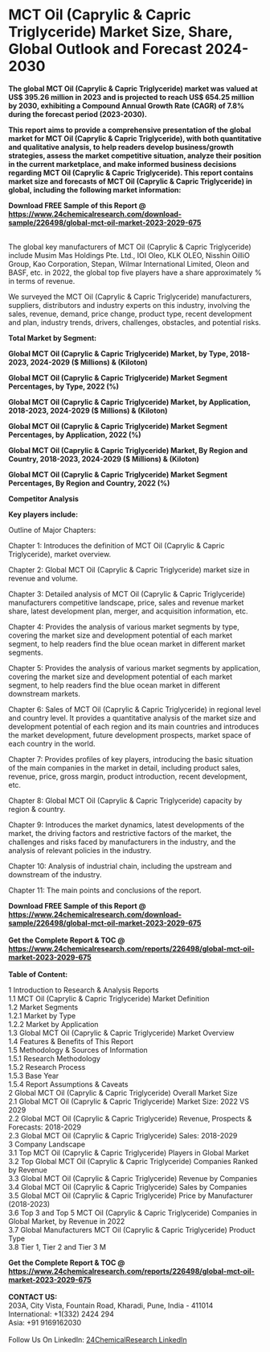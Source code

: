 <h1>MCT Oil (Caprylic &amp; Capric Triglyceride) Market Size, Share, Global Outlook and Forecast 2024-2030</h1><p><strong>The global MCT Oil (Caprylic &amp; Capric Triglyceride) market was valued at US$ 395.26 million in 2023 and is projected to reach US$ 654.25 million by 2030, exhibiting a Compound Annual Growth Rate (CAGR) of 7.8% during the forecast period (2023-2030).</strong></p><p>
</p><p><strong>This report aims to provide a comprehensive presentation of the global market for MCT Oil (Caprylic &amp; Capric Triglyceride), with both quantitative and qualitative analysis, to help readers develop business/growth strategies, assess the market competitive situation, analyze their position in the current marketplace, and make informed business decisions regarding MCT Oil (Caprylic &amp; Capric Triglyceride). This report contains market size and forecasts of MCT Oil (Caprylic &amp; Capric Triglyceride) in global, including the following market information:</strong></p><div><b>Download FREE Sample of this Report @ 
            <a href="https://www.24chemicalresearch.com/download-sample/226498/global-mct-oil-market-2023-2029-675">
            https://www.24chemicalresearch.com/download-sample/226498/global-mct-oil-market-2023-2029-675</a></b></div><br><p>
</p><p>
</p><p>The global key manufacturers of MCT Oil (Caprylic &amp; Capric Triglyceride) include Musim Mas Holdings Pte. Ltd., IOI Oleo, KLK OLEO, Nisshin OilliO Group, Kao Corporation, Stepan, Wilmar International Limited, Oleon and BASF, etc. in 2022, the global top five players have a share approximately % in terms of revenue.</p><p>
We surveyed the MCT Oil (Caprylic &amp; Capric Triglyceride) manufacturers, suppliers, distributors and industry experts on this industry, involving the sales, revenue, demand, price change, product type, recent development and plan, industry trends, drivers, challenges, obstacles, and potential risks.</p><p>
<strong>Total Market by Segment:</strong></p><p>
<strong>Global MCT Oil (Caprylic &amp; Capric Triglyceride) Market, by Type, 2018-2023, 2024-2029 ($ Millions) &amp; (Kiloton)</strong></p><p>
<strong>Global MCT Oil (Caprylic &amp; Capric Triglyceride) Market Segment Percentages, by Type, 2022 (%)</strong></p><p>
</p><p>
<strong>Global MCT Oil (Caprylic &amp; Capric Triglyceride) Market, by Application, 2018-2023, 2024-2029 ($ Millions) &amp; (Kiloton)</strong></p><p>
<strong>Global MCT Oil (Caprylic &amp; Capric Triglyceride) Market Segment Percentages, by Application, 2022 (%)</strong></p><p>
</p><p>
<strong>Global MCT Oil (Caprylic &amp; Capric Triglyceride) Market, By Region and Country, 2018-2023, 2024-2029 ($ Millions) &amp; (Kiloton)</strong></p><p>
<strong>Global MCT Oil (Caprylic &amp; Capric Triglyceride) Market Segment Percentages, By Region and Country, 2022 (%)</strong></p><p>
</p><p>
<strong>Competitor Analysis</strong></p><p>
</p><p>
<strong>Key players include:</strong></p><p>
</p><p>
</p><p>Outline of Major Chapters:</p><p>
Chapter 1: Introduces the definition of MCT Oil (Caprylic &amp; Capric Triglyceride), market overview.</p><p>
Chapter 2: Global MCT Oil (Caprylic &amp; Capric Triglyceride) market size in revenue and volume.</p><p>
Chapter 3: Detailed analysis of MCT Oil (Caprylic &amp; Capric Triglyceride) manufacturers competitive landscape, price, sales and revenue market share, latest development plan, merger, and acquisition information, etc.</p><p>
Chapter 4: Provides the analysis of various market segments by type, covering the market size and development potential of each market segment, to help readers find the blue ocean market in different market segments.</p><p>
Chapter 5: Provides the analysis of various market segments by application, covering the market size and development potential of each market segment, to help readers find the blue ocean market in different downstream markets.</p><p>
Chapter 6: Sales of MCT Oil (Caprylic &amp; Capric Triglyceride) in regional level and country level. It provides a quantitative analysis of the market size and development potential of each region and its main countries and introduces the market development, future development prospects, market space of each country in the world.</p><p>
Chapter 7: Provides profiles of key players, introducing the basic situation of the main companies in the market in detail, including product sales, revenue, price, gross margin, product introduction, recent development, etc.</p><p>
Chapter 8: Global MCT Oil (Caprylic &amp; Capric Triglyceride) capacity by region &amp; country.</p><p>
Chapter 9: Introduces the market dynamics, latest developments of the market, the driving factors and restrictive factors of the market, the challenges and risks faced by manufacturers in the industry, and the analysis of relevant policies in the industry.</p><p>
Chapter 10: Analysis of industrial chain, including the upstream and downstream of the industry.</p><p>
Chapter 11: The main points and conclusions of the report.</p><div><b>Download FREE Sample of this Report @ 
            <a href="https://www.24chemicalresearch.com/download-sample/226498/global-mct-oil-market-2023-2029-675">
            https://www.24chemicalresearch.com/download-sample/226498/global-mct-oil-market-2023-2029-675</a></b></div><br><div><b>Get the Complete Report & TOC @ 
            <a href="https://www.24chemicalresearch.com/reports/226498/global-mct-oil-market-2023-2029-675">
            https://www.24chemicalresearch.com/reports/226498/global-mct-oil-market-2023-2029-675</a></b></div><br>
            <b>Table of Content:</b><p>1 Introduction to Research & Analysis Reports<br />
    1.1 MCT Oil (Caprylic & Capric Triglyceride) Market Definition<br />
    1.2 Market Segments<br />
        1.2.1 Market by Type<br />
        1.2.2 Market by Application<br />
    1.3 Global MCT Oil (Caprylic & Capric Triglyceride) Market Overview<br />
    1.4 Features & Benefits of This Report<br />
    1.5 Methodology & Sources of Information<br />
        1.5.1 Research Methodology<br />
        1.5.2 Research Process<br />
        1.5.3 Base Year<br />
        1.5.4 Report Assumptions & Caveats<br />
2 Global MCT Oil (Caprylic & Capric Triglyceride) Overall Market Size<br />
    2.1 Global MCT Oil (Caprylic & Capric Triglyceride) Market Size: 2022 VS 2029<br />
    2.2 Global MCT Oil (Caprylic & Capric Triglyceride) Revenue, Prospects & Forecasts: 2018-2029<br />
    2.3 Global MCT Oil (Caprylic & Capric Triglyceride) Sales: 2018-2029<br />
3 Company Landscape<br />
    3.1 Top MCT Oil (Caprylic & Capric Triglyceride) Players in Global Market<br />
    3.2 Top Global MCT Oil (Caprylic & Capric Triglyceride) Companies Ranked by Revenue<br />
    3.3 Global MCT Oil (Caprylic & Capric Triglyceride) Revenue by Companies<br />
    3.4 Global MCT Oil (Caprylic & Capric Triglyceride) Sales by Companies<br />
    3.5 Global MCT Oil (Caprylic & Capric Triglyceride) Price by Manufacturer (2018-2023)<br />
    3.6 Top 3 and Top 5 MCT Oil (Caprylic & Capric Triglyceride) Companies in Global Market, by Revenue in 2022<br />
    3.7 Global Manufacturers MCT Oil (Caprylic & Capric Triglyceride) Product Type<br />
    3.8 Tier 1, Tier 2 and Tier 3 M</p><div><b>Get the Complete Report & TOC @ 
            <a href="https://www.24chemicalresearch.com/reports/226498/global-mct-oil-market-2023-2029-675">
            https://www.24chemicalresearch.com/reports/226498/global-mct-oil-market-2023-2029-675</a></b></div><br><b>CONTACT US:</b><br>
            203A, City Vista, Fountain Road, Kharadi, Pune, India - 411014<br>
            International: +1(332) 2424 294<br>
            Asia: +91 9169162030 <br><br>
            Follow Us On LinkedIn: <a href="https://www.linkedin.com/company/24chemicalresearch/">24ChemicalResearch LinkedIn</a>